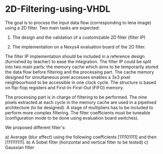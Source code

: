 # 2D-Filtering-using-VHDL
The goal is to process the input data flow (corresponding to lena image) using a 2D filter. Two main tasks are expected:

1. The design and the validation of a customizable 2D filter (filter IP) 

2. The implementation on a Nexys4 evaluation board of the 2D filter. 

The filter IP implementation should be included in a reference design (furnished by teacher) to ease the integration. The filter IP could be split into two main parts: the memory cache which aims to be temporarily stored the data flow before filtering and the processing part. The cache memory designed for simultaneous pixel accesses enables a 3x3 pixel neighbourhood to be accessible in one clock cycle. The structure is based on flip-flop registers and First-In-First-Out (FIFO) memory.

The processing part is in charge of filtering to be performed. The nine pixels extracted at each cycle in the memory cache are used in a pipelined architecture (to be designed). A stage of multipliers has to be included to perform more complex filtering. The filter coefficients must be tuneable (configuration mode to be done using evaluation board switches).

We proposed different filter's:

a) Average (blur effect) using the following coefficients [111101111] and then [111111111].
b) A Sobel filter (horizontal and vertical filter to be tested)
c) Gaussian filter
